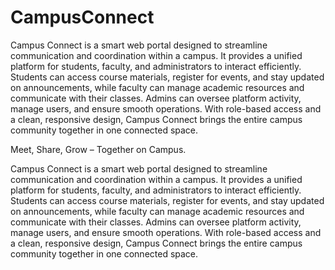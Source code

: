 # CampusConnect
Campus Connect is a smart web portal designed to streamline communication and coordination within a campus.
It provides a unified platform for students, faculty, and administrators to interact efficiently.
Students can access course materials, register for events, and stay updated on announcements, while faculty can manage academic resources and communicate with their classes.
Admins can oversee platform activity, manage users, and ensure smooth operations.
With role-based access and a clean, responsive design, Campus Connect brings the entire campus community together in one connected space.

Meet, Share, Grow – Together on Campus.

Campus Connect is a smart web portal designed to streamline communication and coordination within a campus. It provides a unified platform for students, faculty, and administrators to interact efficiently. Students can access course materials, register for events, and stay updated on announcements, while faculty can manage academic resources and communicate with their classes. Admins can oversee platform activity, manage users, and ensure smooth operations. With role-based access and a clean, responsive design, Campus Connect brings the entire campus community together in one connected space.
